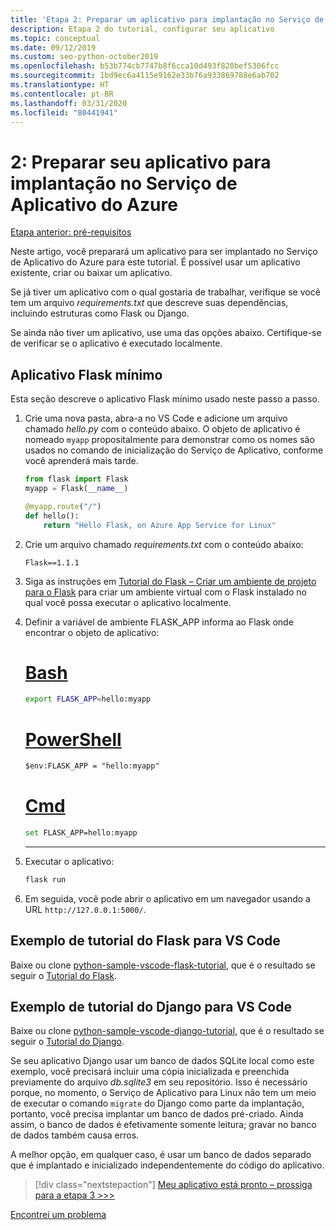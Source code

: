 ```yaml
---
title: 'Etapa 2: Preparar um aplicativo para implantação no Serviço de Aplicativo do Azure no Linux usando o Visual Studio Code'
description: Etapa 2 do tutorial, configurar seu aplicativo
ms.topic: conceptual
ms.date: 09/12/2019
ms.custom: seo-python-october2019
ms.openlocfilehash: b53b774cb7747b8f6cca10d493f820bef5306fcc
ms.sourcegitcommit: 1bd9ec6a4115e9162e33b76a933869788e6ab702
ms.translationtype: HT
ms.contentlocale: pt-BR
ms.lasthandoff: 03/31/2020
ms.locfileid: "80441941"
---
```

# <a name="2-prepare-your-app-for-deployment-to-azure-app-service"></a>2: Preparar seu aplicativo para implantação no Serviço de Aplicativo do Azure

[Etapa anterior: pré-requisitos](tutorial-deploy-app-service-on-linux-01.md)

Neste artigo, você preparará um aplicativo para ser implantado no Serviço de Aplicativo do Azure para este tutorial. É possível usar um aplicativo existente, criar ou baixar um aplicativo.

Se já tiver um aplicativo com o qual gostaria de trabalhar, verifique se você tem um arquivo *requirements.txt* que descreve suas dependências, incluindo estruturas como Flask ou Django.

Se ainda não tiver um aplicativo, use uma das opções abaixo. Certifique-se de verificar se o aplicativo é executado localmente.

## <a name="minimal-flask-app"></a>Aplicativo Flask mínimo

Esta seção descreve o aplicativo Flask mínimo usado neste passo a passo.

1. Crie uma nova pasta, abra-a no VS Code e adicione um arquivo chamado *hello.py* com o conteúdo abaixo. O objeto de aplicativo é nomeado `myapp` propositalmente para demonstrar como os nomes são usados no comando de inicialização do Serviço de Aplicativo, conforme você aprenderá mais tarde.

    ```python
    from flask import Flask
    myapp = Flask(__name__)

    @myapp.route("/")
    def hello():
        return "Hello Flask, on Azure App Service for Linux"
    ```

1. Crie um arquivo chamado *requirements.txt* com o conteúdo abaixo:

    ```text
    Flask==1.1.1
    ```

1. Siga as instruções em [Tutorial do Flask – Criar um ambiente de projeto para o Flask](https://code.visualstudio.com/docs/python/tutorial-flask#create-a-project-environment-for-flask) para criar um ambiente virtual com o Flask instalado no qual você possa executar o aplicativo localmente.

1. Definir a variável de ambiente FLASK_APP informa ao Flask onde encontrar o objeto de aplicativo:

   # <a name="bash"></a>[Bash](#tab/bash)

    ```bash
    export FLASK_APP=hello:myapp
    ```

    # <a name="powershell"></a>[PowerShell](#tab/powershell)

    ```ps
    $env:FLASK_APP = "hello:myapp"
    ```

    # <a name="cmd"></a>[Cmd](#tab/cmd)

    ```bash
    set FLASK_APP=hello:myapp
    ```

    ---

1. Executar o aplicativo:

    ```cmd
    flask run
    ```

1. Em seguida, você pode abrir o aplicativo em um navegador usando a URL `http://127.0.0.1:5000/`.

## <a name="vs-code-flask-tutorial-sample"></a>Exemplo de tutorial do Flask para VS Code

Baixe ou clone [python-sample-vscode-flask-tutorial](https://github.com/Microsoft/python-sample-vscode-flask-tutorial), que é o resultado se seguir o [Tutorial do Flask](https://code.visualstudio.com/docs/python/tutorial-flask).

## <a name="vs-code-django-tutorial-sample"></a>Exemplo de tutorial do Django para VS Code

Baixe ou clone [python-sample-vscode-django-tutorial](https://github.com/Microsoft/python-sample-vscode-django-tutorial), que é o resultado se seguir o [Tutorial do Django](https://code.visualstudio.com/docs/python/tutorial-django).

Se seu aplicativo Django usar um banco de dados SQLite local como este exemplo, você precisará incluir uma cópia inicializada e preenchida previamente do arquivo *db.sqlite3* em seu repositório. Isso é necessário porque, no momento, o Serviço de Aplicativo para Linux não tem um meio de executar o comando `migrate` do Django como parte da implantação, portanto, você precisa implantar um banco de dados pré-criado. Ainda assim, o banco de dados é efetivamente somente leitura; gravar no banco de dados também causa erros.

A melhor opção, em qualquer caso, é usar um banco de dados separado que é implantado e inicializado independentemente do código do aplicativo.

> [!div class="nextstepaction"]
> [Meu aplicativo está pronto – prossiga para a etapa 3 >>>](tutorial-deploy-app-service-on-linux-03.md)

[Encontrei um problema](https://www.research.net/r/PWZWZ52?tutorial=vscode-appservice-python&step=02-prepare-app)
